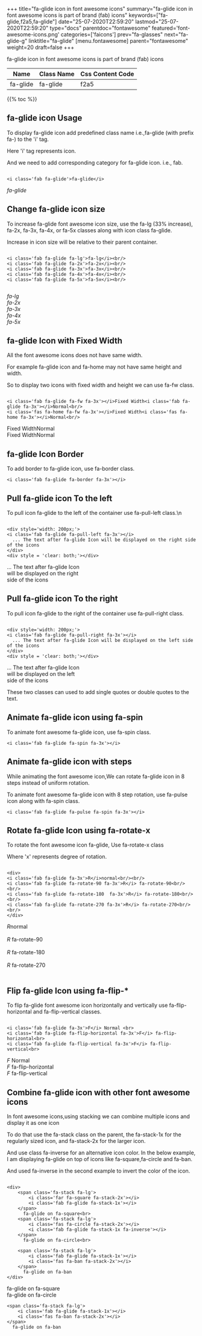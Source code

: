 +++
title="fa-glide icon in font awesome icons"
summary="fa-glide icon in font awesome icons is part of brand (fab) icons"
keywords=["fa-glide,f2a5,fa-glide"]
date="25-07-2020T22:59:20"
lastmod="25-07-2020T22:59:20"
type="docs"
parentdoc="fontawesome"
featured='font-awesome-icons.png'
categories=['faicons']
prev="fa-glasses"
next="fa-glide-g"
linktitle="fa-glide"
[menu.fontawesome]
parent="fontawesome"
weight=20
draft=false
+++


fa-glide icon in font awesome icons is part of brand (fab) icons

<div class='table-responsive'><table class='table'><thead><tr><th>Name</th><th>Class Name</th><th>Css Content Code</th></tr></thead><tbody><tr><td>fa-glide</td><td>fa-glide</td><td>f2a5</td></tr></tbody></table></div>


{{% toc %}}


## fa-glide icon Usage

To display fa-glide icon add predefined class name i.e.,fa-glide (with prefix fa-) to the 'i' tag.

Here 'i' tag represents icon.

And we need to add corresponding category for fa-glide icon. i.e., fab.


```

<i class='fab fa-glide'>fa-glide</i>
```

<i class='fab fa-glide'>fa-glide</i>




## Change fa-glide icon size
To increase fa-glide font awesome icon size, use the fa-lg (33% increase), fa-2x, fa-3x, fa-4x, or fa-5x classes along with icon class fa-glide.

Increase in icon size will be relative to their parent container. 

```

<i class='fab fa-glide fa-lg'>fa-lg</i><br/>
<i class='fab fa-glide fa-2x'>fa-2x</i><br/>
<i class='fab fa-glide fa-3x'>fa-3x</i><br/>
<i class='fab fa-glide fa-4x'>fa-4x</i><br/>
<i class='fab fa-glide fa-5x'>fa-5x</i><br/>
            
```

<i class='fab fa-glide fa-lg'>fa-lg</i><br/>
<i class='fab fa-glide fa-2x'>fa-2x</i><br/>
<i class='fab fa-glide fa-3x'>fa-3x</i><br/>
<i class='fab fa-glide fa-4x'>fa-4x</i><br/>
<i class='fab fa-glide fa-5x'>fa-5x</i><br/>
            



## fa-glide Icon with Fixed Width 

All the font awesome icons does not have same width.

For example fa-glide icon and fa-home may not have same height and width.

So to display two icons with fixed width and height we can use fa-fw class.


```

<i class='fab fa-glide fa-fw fa-3x'></i>Fixed Width<i class='fab fa-glide fa-3x'></i>Normal<br/>
<i class='fas fa-home fa-fw fa-3x'></i>Fixed Width<i class='fas fa-home fa-3x'></i>Normal<br/>
```

<i class='fab fa-glide fa-fw fa-3x'></i>Fixed Width<i class='fab fa-glide fa-3x'></i>Normal<br/>
<i class='fas fa-home fa-fw fa-3x'></i>Fixed Width<i class='fas fa-home fa-3x'></i>Normal<br/>



## fa-glide Icon Border 

To add border to fa-glide icon, use fa-border class.


```
<i class='fab fa-glide fa-border fa-3x'></i>

```
<i class='fab fa-glide fa-border fa-3x'></i>





## Pull fa-glide icon To the left

To pull icon fa-glide to the left of the container use fa-pull-left class.\n

```

<div style='width: 200px;'>
<i class='fab fa-glide fa-pull-left fa-3x'></i>
  ... The text after fa-glide Icon will be displayed on the right side of the icons
</div>
<div style = 'clear: both;'></div>
```

<div style='width: 200px;'>
<i class='fab fa-glide fa-pull-left fa-3x'></i>
  ... The text after fa-glide Icon will be displayed on the right side of the icons
</div>
<div style = 'clear: both;'></div>




## Pull fa-glide icon To the right
To pull icon fa-glide to the right of the container use fa-pull-right class.

```

<div style='width: 200px;'>
<i class='fab fa-glide fa-pull-right fa-3x'></i>
  ... The text after fa-glide Icon will be displayed on the left side of the icons
</div>
<div style = 'clear: both;'></div>
```

<div style='width: 200px;'>
<i class='fab fa-glide fa-pull-right fa-3x'></i>
  ... The text after fa-glide Icon will be displayed on the left side of the icons
</div>
<div style = 'clear: both;'></div>

These two classes can used to add single quotes or double quotes to the text.


## Animate fa-glide icon using fa-spin
To animate font awesome fa-glide icon, use fa-spin class.

```
<i class='fab fa-glide fa-spin fa-3x'></i>
```
<i class='fab fa-glide fa-spin fa-3x'></i>




## Animate fa-glide icon with steps
While animating the font awesome icon,We can rotate fa-glide icon in 8 steps instead of uniform rotation.

To animate font awesome fa-glide icon with 8 step rotation, use fa-pulse icon along with fa-spin class.


```
<i class='fab fa-glide fa-pulse fa-spin fa-3x'></i>

```
<i class='fab fa-glide fa-pulse fa-spin fa-3x'></i>





## Rotate fa-glide Icon using fa-rotate-x
To rotate the font awesome icon fa-glide, Use fa-rotate-x class

Where 'x' represents degree of rotation.


```

<div>
<i class='fab fa-glide fa-3x'>R</i>normal<br/><br/>
<i class='fab fa-glide fa-rotate-90 fa-3x'>R</i> fa-rotate-90<br/><br/> 
<i class='fab fa-glide fa-rotate-180  fa-3x'>R</i> fa-rotate-180<br/><br/> 
<i class='fab fa-glide fa-rotate-270 fa-3x'>R</i> fa-rotate-270<br/><br/>
</div>
```

<div>
<i class='fab fa-glide fa-3x'>R</i>normal<br/><br/>
<i class='fab fa-glide fa-rotate-90 fa-3x'>R</i> fa-rotate-90<br/><br/> 
<i class='fab fa-glide fa-rotate-180  fa-3x'>R</i> fa-rotate-180<br/><br/> 
<i class='fab fa-glide fa-rotate-270 fa-3x'>R</i> fa-rotate-270<br/><br/>
</div>




## Flip fa-glide Icon using fa-flip-*
To flip fa-glide font awesome icon horizontally and vertically use fa-flip-horizontal and fa-flip-vertical classes. 

```

<i class='fab fa-glide fa-3x'>F</i> Normal <br>
<i class='fab fa-glide fa-flip-horizontal fa-3x'>F</i> fa-flip-horizontal<br>
<i class='fab fa-glide fa-flip-vertical fa-3x'>F</i> fa-flip-vertical<br>
```

<i class='fab fa-glide fa-3x'>F</i> Normal <br>
<i class='fab fa-glide fa-flip-horizontal fa-3x'>F</i> fa-flip-horizontal<br>
<i class='fab fa-glide fa-flip-vertical fa-3x'>F</i> fa-flip-vertical<br>




## Combine fa-glide icon with other font awesome icons
In font awesome icons,using stacking we can combine multiple icons and display it as one icon 

To do that use the fa-stack class on the parent, the fa-stack-1x for the regularly sized icon, and fa-stack-2x for the larger icon.

And use class fa-inverse for an alternative icon color. 
In the below example, I am displaying fa-glide on top of icons like fa-square,fa-circle and fa-ban.

And used fa-inverse in the second example to invert the color of the icon.

```

<div>
    <span class='fa-stack fa-lg'>
        <i class='far fa-square fa-stack-2x'></i>
        <i class='fab fa-glide fa-stack-1x'></i>
    </span>
      fa-glide on fa-square<br>
    <span class='fa-stack fa-lg'>
        <i class='fas fa-circle fa-stack-2x'></i>
        <i class='fab fa-glide fa-stack-1x fa-inverse'></i>
    </span>
      fa-glide on fa-circle<br>

    <span class='fa-stack fa-lg'>
        <i class='fab fa-glide fa-stack-1x'></i>
        <i class='fas fa-ban fa-stack-2x'></i>
    </span>
      fa-glide on fa-ban
</div>
```

<div>
    <span class='fa-stack fa-lg'>
        <i class='far fa-square fa-stack-2x'></i>
        <i class='fab fa-glide fa-stack-1x'></i>
    </span>
      fa-glide on fa-square<br>
    <span class='fa-stack fa-lg'>
        <i class='fas fa-circle fa-stack-2x'></i>
        <i class='fab fa-glide fa-stack-1x fa-inverse'></i>
    </span>
      fa-glide on fa-circle<br>

    <span class='fa-stack fa-lg'>
        <i class='fab fa-glide fa-stack-1x'></i>
        <i class='fas fa-ban fa-stack-2x'></i>
    </span>
      fa-glide on fa-ban
</div>






